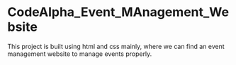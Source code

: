 # CodeAlpha_Event_MAnagement_Website
This project is built using html and css mainly, where we can find an event management website to manage events properly.
